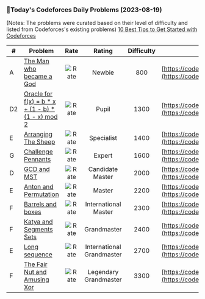 ### 🌟Today's Codeforces Daily Problems (2023-08-19)
(Notes: The problems were curated based on their level of difficulty and listed from Codeforces's existing problems)
[10 Best Tips to Get Started with Codeforces](https://github.com/ika9810/Codeforces-Daily-Problems/blob/main/10%20Best%20Tips%20to%20Get%20Started%20with%20Codeforces.md)

| # | Problem | Rate| Rating | Difficulty | Contest |
|---| ----- | :--------: | :----------: | :----------: | ---------- |
|A|[The Man who became a God ](https://codeforces.com/contest/1847/problem/A)|![Rate](https://img.shields.io/badge/Newbie-800-lightgrey)|Newbie|800|[https://codeforces.com/contest/1847](https://codeforces.com/contest/1847)|
|D2|[Oracle for f(x) = b * x + (1 - b) * (1 - x) mod 2](https://codeforces.com/contest/1002/problem/D2)|![Rate](https://img.shields.io/badge/Pupil-1300-brightgreen)|Pupil|1300|[https://codeforces.com/contest/1002](https://codeforces.com/contest/1002)|
|E|[Arranging The Sheep](https://codeforces.com/contest/1520/problem/E)|![Rate](https://img.shields.io/badge/Specialist-1400-9cf)|Specialist|1400|[https://codeforces.com/contest/1520](https://codeforces.com/contest/1520)|
|G|[Challenge Pennants](https://codeforces.com/contest/630/problem/G)|![Rate](https://img.shields.io/badge/Expert-1600-blue)|Expert|1600|[https://codeforces.com/contest/630](https://codeforces.com/contest/630)|
|D|[GCD and MST](https://codeforces.com/contest/1513/problem/D)|![Rate](https://img.shields.io/badge/Candidate%20Master-2000-blueviolet)|Candidate Master|2000|[https://codeforces.com/contest/1513](https://codeforces.com/contest/1513)|
|E|[Anton and Permutation](https://codeforces.com/contest/785/problem/E)|![Rate](https://img.shields.io/badge/Master-2200-orange)|Master|2200|[https://codeforces.com/contest/785](https://codeforces.com/contest/785)|
|F|[Barrels and boxes](https://codeforces.com/contest/768/problem/F)|![Rate](https://img.shields.io/badge/International%20Master-2300-orange)|International Master|2300|[https://codeforces.com/contest/768](https://codeforces.com/contest/768)|
|F|[Katya and Segments Sets](https://codeforces.com/contest/1080/problem/F)|![Rate](https://img.shields.io/badge/Grandmaster-2400-red)|Grandmaster|2400|[https://codeforces.com/contest/1080](https://codeforces.com/contest/1080)|
|E|[Long sequence](https://codeforces.com/contest/86/problem/E)|![Rate](https://img.shields.io/badge/International%20Grandmaster-2700-red)|International Grandmaster|2700|[https://codeforces.com/contest/86](https://codeforces.com/contest/86)|
|F|[The Fair Nut and Amusing Xor](https://codeforces.com/contest/1083/problem/F)|![Rate](https://img.shields.io/badge/Legendary%20Grandmaster-3300-red)|Legendary Grandmaster|3300|[https://codeforces.com/contest/1083](https://codeforces.com/contest/1083)|
